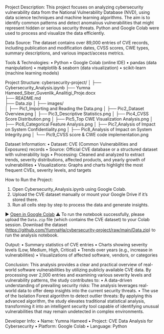 Project Description:
This project focuses on analyzing cybersecurity vulnerability data from the National Vulnerability Database (NVD), using data science techniques and machine learning algorithms. The aim is to identify common patterns and detect anomalous vulnerabilities that might represent hidden or serious security threats. Python and Google Colab were used to process and visualize the data efficiently.

Data Source:
The dataset contains over 89,000 entries of CVE records, including publication and modification dates, CVSS scores, CWE types, summary descriptions, and various impact/access metrics.

Tools & Technologies:
•	Python
•	Google Colab (online IDE)
•	pandas (data manipulation)
•	matplotlib & seaborn (data visualization)
•	scikit-learn (machine learning models)

Project Structure:
cybersecurity-project/
│
├── Cybersecurity_Analysis.ipynb
├── Yumna Hameed_Siber_Guvenlik_Analitigi_Proje.docx          
├── README.md                          
├── Data.zip
│
├── images/                            
│   ├── Pic1_Importing and Reading the Data.png
│   ├── Pic2_Dataset Overview.png
│   ├── Pic3_Descriptive Statistics.png
│   ├── Pic4_CVSS Score Distribution.png
│   ├── Pic5_Top CWE Visualization Analysis.png
│   ├── Pic6_Categorical Feature Analysis.png
│   ├── Pic7_Analysis of Impact on System Confidentiality.png
│   ├── Pic8_Analysis of Impact on System Integrity.png
│   └── Pic9_CVSS score & CWE code implementation.png

Dataset Information:
•	Dataset: CVE (Common Vulnerabilities and Exposures) records
•	Source: Official CVE database or a structured dataset with vulnerability logs
•	Processing: Cleaned and analyzed to extract trends, severity distributions, affected products, and yearly growth of vulnerabilities
•	Visualizations: Graphs and charts highlight the most frequent CVEs, severity levels, and targets

How to Run the Project:
1.	Open Cybersecurity_Analysis.ipynb using Google Colab.
2.	Upload the CVE dataset manually or mount your Google Drive if it’s stored there.
3.	Run all cells step by step to process the data and generate insights.
   
▶️ [Open in Google Colab](https://colab.research.google.com/github/YumnaHa/cybersecurity-project/blob/main/Cybersecurity_Analysis.ipynb)
⚠️ To run the notebook successfully, please upload the `Data.zip` file (which contains the CVE dataset) to your Colab session.
Download the dataset (https://github.com/YumnaHa/cybersecurity-project/raw/main/Data.zip) to run the analysis notebook.

Output:
•	Summary statistics of CVE entries
•	Charts showing severity levels (Low, Medium, High, Critical)
•	Trends over years (e.g., increase in vulnerabilities)
•	Visualizations of affected software, vendors, or categories

Conclusion:
This analysis provides a clear and practical overview of real-world software vulnerabilities by utilizing publicly available CVE data. By processing over 2,000 entries and examining various severity levels and vulnerability patterns, the study contributes to:
•	A data-driven understanding of prevailing security risks: The analysis leverages real-world data to offer deep insights into the current security threats.
•	The use of the Isolation Forest algorithm to detect outlier threats: By applying this advanced algorithm, the study elevates traditional statistical analysis, transforming it into an intelligent security tool capable of identifying unusual vulnerabilities that may remain undetected in complex environments.

Developer Info:
•	Name: Yumna Hameed
•	Project: CVE Data Analysis for Cybersecurity
•	Platform: Google Colab
•	Language: Python

